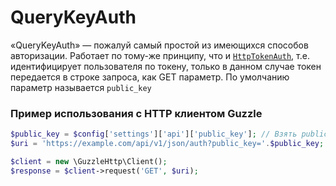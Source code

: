 # QueryKeyAuth
«QueryKeyAuth» — пожалуй самый простой из имеющихся способов авторизации. Работает по тому-же принципу, что и [`HttpTokenAuth`](https://github.com/pllano/APIS-2018/blob/master/doc/HttpTokenAuth.md), т.е. идентифицирует пользователя по токену, только в данном случае токен передается в строке запроса, как GET параметр. По умолчанию параметр называется `public_key`

### Пример использования с HTTP клиентом Guzzle
``` php	
$public_key = $config['settings']['api']['public_key']; // Взять public_key из конфигурации
$uri = 'https://example.com/api/v1/json/auth?public_key='.$public_key;

$client = new \GuzzleHttp\Client();
$response = $client->request('GET', $uri);
```
